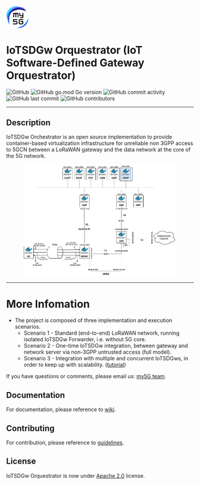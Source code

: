 <img width="12%" src="static/img/my5g-logo.png" alt="my5g-core"/>

# IoTSDGw Orquestrator (IoT Software-Defined Gateway Orquestrator)

![GitHub](https://img.shields.io/github/license/my5G/my5G-non3GPP-access?color=blue)
![GitHub go.mod Go version](https://img.shields.io/github/go-mod/go-version/my5G/my5GCore)
![GitHub commit activity](https://img.shields.io/github/commit-activity/y/my5G/my5G-non3GPP-access) 
![GitHub last commit](https://img.shields.io/github/last-commit/my5G/my5G-non3GPP-access)
![GitHub contributors](https://img.shields.io/github/contributors/my5G/my5G-non3GPP-access)

<!-- TODO: add here general description of the project -->
----
## Description
IoTSDGw Orchestrator is an open source implementation to provide container-based virtualization infrastructure for unreliable non 3GPP access to 5GCN between a LoRaWAN gateway and the data network at the core of the 5G network.

<p align="center">
    <img src="images/architecture_iotsdgw.png" height="300"/> 
</p>

----
# More Infomation
* The project is composed of three implementation and execution scenarios.
   * Scenario 1 - Standard (end-to-end) LoRaWAN network, running isolated IoTSDGw Forwarder, i.e. without 5G core.
   * Scenario 2 - One-time IoTSDGw integration, between gateway and network server via non-3GPP untrusted access (full model).
   * Scenario 3 - Integration with multiple and concurrent IoTSDGws, in order to keep up with scalability.
([tutorial](docs/non3gpp-iot-use-case/non3gpp-iot-use-case.md)<!--, [video](http://youtubecom/)-->)

If you have questions or comments, please email us: [my5G team](mailto:my5G.initiative@gmail.com). 

## Documentation

For documentation, please reference to [wiki](https://github.com/my5G/IOTSDGW_ORQUESTRATOR/wiki).

## Contributing

For contribution, please reference to [guidelines](https://github.com/my5G/template/blob/main/CONTRIBUTING.md).

## License

IoTSDGw Orquestrator is now under [Apache 2.0](https://github.com/my5G/my5G-non3GPP-access/blob/master/LICENSE) license.
